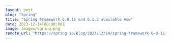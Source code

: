 ```yaml
---
layout: post
blog: "Spring"
title: "Spring Framework 6.0.15 and 6.1.2 available now"
date: 2023-12-14T00:00:00Z
image: images/spring.png
remote_url: "https://spring.io/blog/2023/12/14/spring-framework-6-0-15-and-6-1-2-available-now"
---
```


